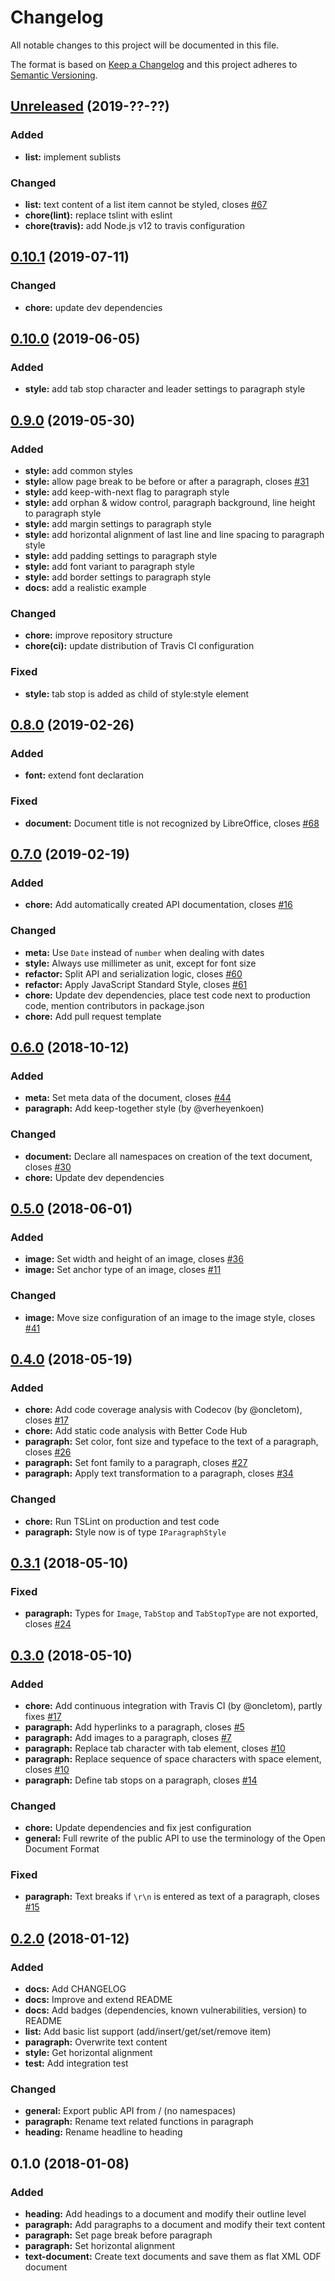# Changelog

All notable changes to this project will be documented in this file.

The format is based on [Keep a Changelog](http://keepachangelog.com/en/1.0.0/)
and this project adheres to [Semantic Versioning](http://semver.org/spec/v2.0.0.html).

## [Unreleased] (2019-??-??)
### Added
- **list:** implement sublists

### Changed
- **list:** text content of a list item cannot be styled, closes [#67](https://github.com/connium/simple-odf/issues/67)
- **chore(lint):** replace tslint with eslint
- **chore(travis):** add Node.js v12 to travis configuration

## [0.10.1] (2019-07-11)
### Changed
- **chore:** update dev dependencies

## [0.10.0] (2019-06-05)
### Added
- **style:** add tab stop character and leader settings to paragraph style

## [0.9.0] (2019-05-30)
### Added
- **style:** add common styles
- **style:** allow page break to be before or after a paragraph, closes [#31](https://github.com/connium/simple-odf/issues/31)
- **style:** add keep-with-next flag to paragraph style
- **style:** add orphan & widow control, paragraph background, line height to paragraph style
- **style:** add margin settings to paragraph style
- **style:** add horizontal alignment of last line and line spacing to paragraph style
- **style:** add padding settings to paragraph style
- **style:** add font variant to paragraph style
- **style:** add border settings to paragraph style
- **docs:** add a realistic example

### Changed
- **chore:** improve repository structure
- **chore(ci):** update distribution of Travis CI configuration

### Fixed
- **style:** tab stop is added as child of style:style element

## [0.8.0] (2019-02-26)
### Added
- **font:** extend font declaration

### Fixed
- **document:** Document title is not recognized by LibreOffice, closes [#68](https://github.com/connium/simple-odf/issues/68)

## [0.7.0] (2019-02-19)
### Added
- **chore:** Add automatically created API documentation, closes [#16](https://github.com/connium/simple-odf/issues/16)

### Changed
- **meta:** Use `Date` instead of `number` when dealing with dates
- **style:** Always use millimeter as unit, except for font size
- **refactor:** Split API and serialization logic, closes [#60](https://github.com/connium/simple-odf/issues/60)
- **refactor:** Apply JavaScript Standard Style, closes [#61](https://github.com/connium/simple-odf/issues/61)
- **chore:** Update dev dependencies, place test code next to production code, mention contributors in package.json
- **chore:** Add pull request template

## [0.6.0] (2018-10-12)
### Added
- **meta:** Set meta data of the document, closes [#44](https://github.com/connium/simple-odf/issues/44)
- **paragraph:** Add keep-together style (by @verheyenkoen)

### Changed
- **document:** Declare all namespaces on creation of the text document, closes [#30](https://github.com/connium/simple-odf/issues/30)
- **chore:** Update dev dependencies

## [0.5.0] (2018-06-01)
### Added
- **image:** Set width and height of an image, closes [#36](https://github.com/connium/simple-odf/issues/36)
- **image:** Set anchor type of an image, closes [#11](https://github.com/connium/simple-odf/issues/11)

### Changed
- **image:** Move size configuration of an image to the image style, closes [#41](https://github.com/connium/simple-odf/issues/41)

## [0.4.0] (2018-05-19)
### Added
- **chore:** Add code coverage analysis with Codecov (by @oncletom), closes [#17](https://github.com/connium/simple-odf/issues/17)
- **chore:** Add static code analysis with Better Code Hub
- **paragraph:** Set color, font size and typeface to the text of a paragraph, closes [#26](https://github.com/connium/simple-odf/issues/26)
- **paragraph:** Set font family to a paragraph, closes [#27](https://github.com/connium/simple-odf/issues/27)
- **paragraph:** Apply text transformation to a paragraph, closes [#34](https://github.com/connium/simple-odf/issues/34)

### Changed
- **chore:** Run TSLint on production and test code
- **paragraph:** Style now is of type `IParagraphStyle`

## [0.3.1] (2018-05-10)
### Fixed
- **paragraph:** Types for `Image`, `TabStop` and `TabStopType` are not exported, closes [#24](https://github.com/connium/simple-odf/issues/24)

## [0.3.0] (2018-05-10)
### Added
- **chore:** Add continuous integration with Travis CI (by @oncletom), partly fixes [#17](https://github.com/connium/simple-odf/issues/17)
- **paragraph:** Add hyperlinks to a paragraph, closes [#5](https://github.com/connium/simple-odf/issues/5)
- **paragraph:** Add images to a paragraph, closes [#7](https://github.com/connium/simple-odf/issues/7)
- **paragraph:** Replace tab character with tab element, closes [#10](https://github.com/connium/simple-odf/issues/10)
- **paragraph:** Replace sequence of space characters with space element, closes [#10](https://github.com/connium/simple-odf/issues/10)
- **paragraph:** Define tab stops on a paragraph, closes [#14](https://github.com/connium/simple-odf/issues/14)

### Changed
- **chore:** Update dependencies and fix jest configuration
- **general:** Full rewrite of the public API to use the terminology of the Open Document Format

### Fixed
- **paragraph:** Text breaks if `\r\n` is entered as text of a paragraph, closes [#15](https://github.com/connium/simple-odf/issues/15)

## [0.2.0] (2018-01-12)
### Added
- **docs:** Add CHANGELOG
- **docs:** Improve and extend README
- **docs:** Add badges (dependencies, known vulnerabilities, version) to README
- **list:** Add basic list support (add/insert/get/set/remove item)
- **paragraph:** Overwrite text content
- **style:** Get horizontal alignment
- **test:** Add integration test

### Changed
- **general:** Export public API from / (no namespaces)
- **paragraph:** Rename text related functions in paragraph
- **heading:** Rename headline to heading

## 0.1.0 (2018-01-08)
### Added
- **heading:** Add headings to a document and modify their outline level
- **paragraph:** Add paragraphs to a document and modify their text content
- **paragraph:** Set page break before paragraph
- **paragraph:** Set horizontal alignment
- **text-document:** Create text documents and save them as flat XML ODF document

[Unreleased]: https://github.com/connium/simple-odf/compare/v0.10.1...HEAD
[0.10.1]: https://github.com/connium/simple-odf/compare/v0.10.0...v0.10.1
[0.10.0]: https://github.com/connium/simple-odf/compare/v0.9.0...v0.10.0
[0.9.0]: https://github.com/connium/simple-odf/compare/v0.8.0...v0.9.0
[0.8.0]: https://github.com/connium/simple-odf/compare/v0.7.0...v0.8.0
[0.7.0]: https://github.com/connium/simple-odf/compare/v0.6.0...v0.7.0
[0.6.0]: https://github.com/connium/simple-odf/compare/v0.5.0...v0.6.0
[0.5.0]: https://github.com/connium/simple-odf/compare/v0.4.0...v0.5.0
[0.4.0]: https://github.com/connium/simple-odf/compare/v0.3.1...v0.4.0
[0.3.1]: https://github.com/connium/simple-odf/compare/v0.3.0...v0.3.1
[0.3.0]: https://github.com/connium/simple-odf/compare/v0.2.0...v0.3.0
[0.2.0]: https://github.com/connium/simple-odf/compare/v0.1.0...v0.2.0
